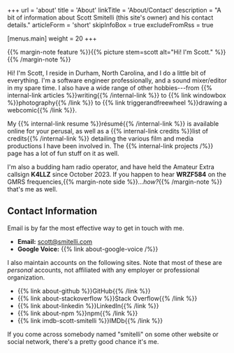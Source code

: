 +++
url = 'about'
title = 'About'
linkTitle = 'About/Contact'
description = "A bit of information about Scott Smitelli (this site's owner) and his contact details."
articleForm = 'short'
skipInfoBox = true
excludeFromRss = true

[menus.main]
weight = 20
+++

{{% margin-note feature %}}{{% picture stem=scott alt="Hi! I'm Scott." %}}{{% /margin-note %}}

Hi! I'm Scott, I reside in Durham, North Carolina, and I do a little bit of everything. I'm a software engineer professionally, and a sound mixer/editor in my spare time. I also have a wide range of other hobbies---from {{% internal-link articles %}}writing{{% /internal-link %}} to {{% link windowbox %}}photography{{% /link %}} to {{% link triggerandfreewheel %}}drawing a webcomic{{% /link %}}.

My {{% internal-link resume %}}r&eacute;sum&eacute;{{% /internal-link %}} is available online for your perusal, as well as a {{% internal-link credits %}}list of credits{{% /internal-link %}} detailing the various film and media productions I have been involved in. The {{% internal-link projects /%}} page has a lot of fun stuff on it as well.

I'm also a budding ham radio operator, and have held the Amateur Extra callsign **K4LLZ** since October 2023. If you happen to hear **WRZF584** on the GMRS frequencies,{{% margin-note side %}}_...how?_{{% /margin-note %}} that's me as well.

## Contact Information

Email is by far the most effective way to get in touch with me.

* **Email:** scott@smitelli.com
* **Google Voice:** {{% link about-google-voice /%}}

I also maintain accounts on the following sites. Note that most of these are *personal* accounts, not affiliated with any employer or professional organization.

* {{% link about-github %}}GitHub{{% /link %}}
* {{% link about-stackoverflow %}}Stack Overflow{{% /link %}}
* {{% link about-linkedin %}}LinkedIn{{% /link %}}
* {{% link about-npm %}}npm{{% /link %}}
* {{% link imdb-scott-smitelli %}}IMDb{{% /link %}}

If you come across somebody named "smitelli" on some other website or social network, there's a pretty good chance it's me.
